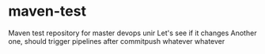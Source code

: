 # maven-test
Maven test repository for master devops unir
Let's see if it changes
Another one, should trigger pipelines after commitpush
whatever
whatever
